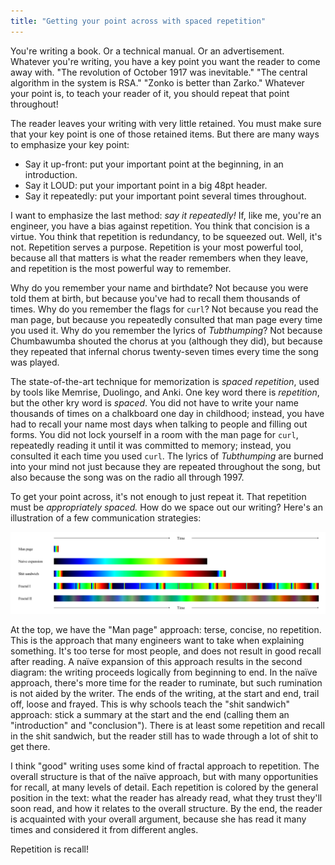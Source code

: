 ```yaml
---
title: "Getting your point across with spaced repetition"
---
```


You're writing a book. Or a technical manual. Or an advertisement. Whatever you're writing, you have a key point you want the reader to come away with. "The revolution of October 1917 was inevitable." "The central algorithm in the system is RSA." "Zonko is better than Zarko." Whatever your point is, to teach your reader of it, you should repeat that point throughout!

The reader leaves your writing with very little retained. You must make sure that your key point is one of those retained items. But there are many ways to emphasize your key point:

* Say it up-front: put your important point at the beginning, in an introduction.
* Say it LOUD: put your important point in a big 48pt header.
* Say it repeatedly: put your important point several times throughout.

I want to emphasize the last method: _say it repeatedly!_ If, like me, you're an engineer, you have a bias against repetition. You think that concision is a virtue. You think that repetition is redundancy, to be squeezed out. Well, it's not. Repetition serves a purpose. Repetition is your most powerful tool, because all that matters is what the reader remembers when they leave, and repetition is the most powerful way to remember.

Why do you remember your name and birthdate? Not because you were told them at birth, but because you've had to recall them thousands of times. Why do you remember the flags for `curl`? Not because you read the man page, but because you repeatedly consulted that man page every time you used it. Why do you remember the lyrics of _Tubthumping_? Not because Chumbawumba shouted the chorus at you (although they did), but because they repeated that infernal chorus twenty-seven times every time the song was played.

The state-of-the-art technique for memorization is _spaced repetition_, used by tools like Memrise, Duolingo, and Anki. One key word there is _repetition_, but the other kry word is _spaced_. You did not have to write your name thousands of times on a chalkboard one day in childhood; instead, you have had to recall your name most days when talking to people and filling out forms. You did not lock yourself in a room with the man page for `curl`, repeatedly reading it until it was committed to memory; instead, you consulted it each time you used `curl`. The lyrics of _Tubthumping_ are burned into your mind not just because they are repeated throughout the song, but also because the song was on the radio all through 1997.

To get your point across, it's not enough to just repeat it. That repetition must be _appropriately spaced._ How do we space out our writing? Here's an illustration of a few communication strategies:

![communication strategies](/assets/2017-03-23-repetition/repetition.svg)

At the top, we have the "Man page" approach: terse, concise, no repetition. This is the approach that many engineers want to take when explaining something. It's too terse for most people, and does not result in good recall after reading. A naïve expansion of this approach results in the second diagram: the writing proceeds logically from beginning to end. In the naïve approach, there's more time for the reader to ruminate, but such rumination is not aided by the writer. The ends of the writing, at the start and end, trail off, loose and frayed. This is why schools teach the "shit sandwich" approach: stick a summary at the start and the end (calling them an "introduction" and "conclusion"). There is at least some repetition and recall in the shit sandwich, but the reader still has to wade through a lot of shit to get there.

I think "good" writing uses some kind of fractal approach to repetition. The overall structure is that of the naïve approach, but with many opportunities for recall, at many levels of detail. Each repetition is colored by the general position in the text: what the reader has already read, what they trust they'll soon read, and how it relates to the overall structure. By the end, the reader is acquainted with your overall argument, because she has read it many times and considered it from different angles.

Repetition is recall!
